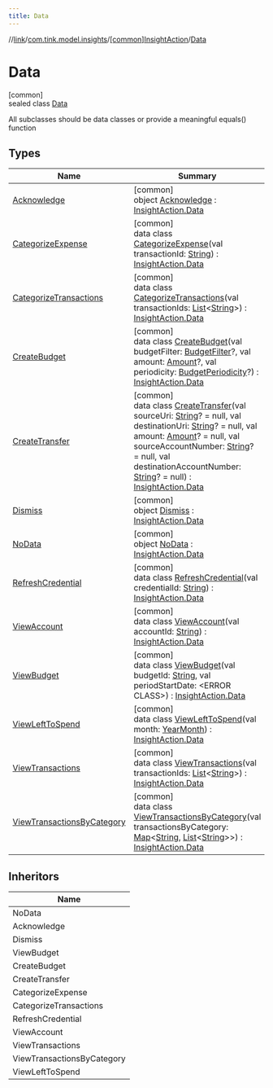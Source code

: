 ```yaml
---
title: Data
---
```

//[link](../../../../index.html)/[com.tink.model.insights](../../index.html)/[[common]InsightAction](../index.html)/[Data](index.html)



# Data



[common]\
sealed class [Data](index.html)

All subclasses should be data classes or provide a meaningful equals() function



## Types


| Name | Summary |
|---|---|
| [Acknowledge](-acknowledge/index.html) | [common]<br>object [Acknowledge](-acknowledge/index.html) : [InsightAction.Data](index.html) |
| [CategorizeExpense](-categorize-expense/index.html) | [common]<br>data class [CategorizeExpense](-categorize-expense/index.html)(val transactionId: [String](https://kotlinlang.org/api/latest/jvm/stdlib/kotlin/-string/index.html)) : [InsightAction.Data](index.html) |
| [CategorizeTransactions](-categorize-transactions/index.html) | [common]<br>data class [CategorizeTransactions](-categorize-transactions/index.html)(val transactionIds: [List](https://kotlinlang.org/api/latest/jvm/stdlib/kotlin.collections/-list/index.html)&lt;[String](https://kotlinlang.org/api/latest/jvm/stdlib/kotlin/-string/index.html)&gt;) : [InsightAction.Data](index.html) |
| [CreateBudget](-create-budget/index.html) | [common]<br>data class [CreateBudget](-create-budget/index.html)(val budgetFilter: [BudgetFilter](../../../com.tink.model.budget/index.html#-2018963458%2FClasslikes%2F-1713223439)?, val amount: [Amount](../../../com.tink.model.misc/[common]-amount/index.html)?, val periodicity: [BudgetPeriodicity](../../../com.tink.model.budget/index.html#-756637127%2FClasslikes%2F-1713223439)?) : [InsightAction.Data](index.html) |
| [CreateTransfer](-create-transfer/index.html) | [common]<br>data class [CreateTransfer](-create-transfer/index.html)(val sourceUri: [String](https://kotlinlang.org/api/latest/jvm/stdlib/kotlin/-string/index.html)? = null, val destinationUri: [String](https://kotlinlang.org/api/latest/jvm/stdlib/kotlin/-string/index.html)? = null, val amount: [Amount](../../../com.tink.model.misc/[common]-amount/index.html)? = null, val sourceAccountNumber: [String](https://kotlinlang.org/api/latest/jvm/stdlib/kotlin/-string/index.html)? = null, val destinationAccountNumber: [String](https://kotlinlang.org/api/latest/jvm/stdlib/kotlin/-string/index.html)? = null) : [InsightAction.Data](index.html) |
| [Dismiss](-dismiss/index.html) | [common]<br>object [Dismiss](-dismiss/index.html) : [InsightAction.Data](index.html) |
| [NoData](-no-data/index.html) | [common]<br>object [NoData](-no-data/index.html) : [InsightAction.Data](index.html) |
| [RefreshCredential](-refresh-credential/index.html) | [common]<br>data class [RefreshCredential](-refresh-credential/index.html)(val credentialId: [String](https://kotlinlang.org/api/latest/jvm/stdlib/kotlin/-string/index.html)) : [InsightAction.Data](index.html) |
| [ViewAccount](-view-account/index.html) | [common]<br>data class [ViewAccount](-view-account/index.html)(val accountId: [String](https://kotlinlang.org/api/latest/jvm/stdlib/kotlin/-string/index.html)) : [InsightAction.Data](index.html) |
| [ViewBudget](-view-budget/index.html) | [common]<br>data class [ViewBudget](-view-budget/index.html)(val budgetId: [String](https://kotlinlang.org/api/latest/jvm/stdlib/kotlin/-string/index.html), val periodStartDate: &lt;ERROR CLASS&gt;) : [InsightAction.Data](index.html) |
| [ViewLeftToSpend](-view-left-to-spend/index.html) | [common]<br>data class [ViewLeftToSpend](-view-left-to-spend/index.html)(val month: [YearMonth](../../../com.tink.model.time/[common]-year-month/index.html)) : [InsightAction.Data](index.html) |
| [ViewTransactions](-view-transactions/index.html) | [common]<br>data class [ViewTransactions](-view-transactions/index.html)(val transactionIds: [List](https://kotlinlang.org/api/latest/jvm/stdlib/kotlin.collections/-list/index.html)&lt;[String](https://kotlinlang.org/api/latest/jvm/stdlib/kotlin/-string/index.html)&gt;) : [InsightAction.Data](index.html) |
| [ViewTransactionsByCategory](-view-transactions-by-category/index.html) | [common]<br>data class [ViewTransactionsByCategory](-view-transactions-by-category/index.html)(val transactionsByCategory: [Map](https://kotlinlang.org/api/latest/jvm/stdlib/kotlin.collections/-map/index.html)&lt;[String](https://kotlinlang.org/api/latest/jvm/stdlib/kotlin/-string/index.html), [List](https://kotlinlang.org/api/latest/jvm/stdlib/kotlin.collections/-list/index.html)&lt;[String](https://kotlinlang.org/api/latest/jvm/stdlib/kotlin/-string/index.html)&gt;&gt;) : [InsightAction.Data](index.html) |


## Inheritors


| Name |
|---|
| NoData |
| Acknowledge |
| Dismiss |
| ViewBudget |
| CreateBudget |
| CreateTransfer |
| CategorizeExpense |
| CategorizeTransactions |
| RefreshCredential |
| ViewAccount |
| ViewTransactions |
| ViewTransactionsByCategory |
| ViewLeftToSpend |

